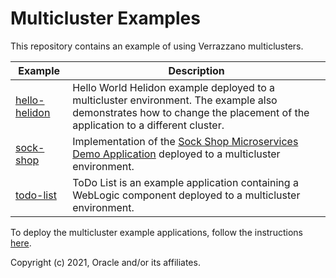 # Multicluster Examples

This repository contains an example of using Verrazzano multiclusters.

| Example | Description |
|-------------|-------------|
| [hello-helidon](hello-helidon/) | Hello World Helidon example deployed to a multicluster environment. The example also demonstrates how to change the placement of the application to a different cluster. |
| [sock-shop](sock-shop/) | Implementation of the [Sock Shop Microservices Demo Application](https://microservices-demo.github.io/) deployed to a multicluster environment.|
| [todo-list](todo-list/) | ToDo List is an example application containing a WebLogic component deployed to a multicluster environment. |


To deploy the multicluster example applications, follow the instructions [here](https://verrazzano.io/latest/docs/samples/multicluster/).


Copyright (c) 2021, Oracle and/or its affiliates.
